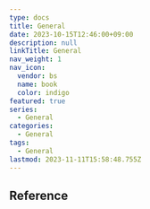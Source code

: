 ```yaml
---
type: docs
title: General
date: 2023-10-15T12:46:00+09:00
description: null
linkTitle: General
nav_weight: 1
nav_icon:
  vendor: bs
  name: book
  color: indigo
featured: true
series:
  - General
categories:
  - General
tags:
  - General
lastmod: 2023-11-11T15:58:48.755Z
---
```


## Reference

